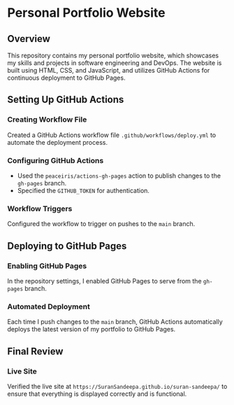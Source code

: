 # Personal Portfolio Website

## Overview

This repository contains my personal portfolio website, which showcases my skills and projects in software engineering and DevOps. The website is built using HTML, CSS, and JavaScript, and utilizes GitHub Actions for continuous deployment to GitHub Pages.

## Setting Up GitHub Actions

### Creating Workflow File
Created a GitHub Actions workflow file `.github/workflows/deploy.yml` to automate the deployment process.

### Configuring GitHub Actions
- Used the `peaceiris/actions-gh-pages` action to publish changes to the `gh-pages` branch.
- Specified the `GITHUB_TOKEN` for authentication.

### Workflow Triggers
Configured the workflow to trigger on pushes to the `main` branch.

## Deploying to GitHub Pages

### Enabling GitHub Pages
In the repository settings, I enabled GitHub Pages to serve from the `gh-pages` branch.

### Automated Deployment
Each time I push changes to the `main` branch, GitHub Actions automatically deploys the latest version of my portfolio to GitHub Pages.

## Final Review

### Live Site
Verified the live site at `https://SuranSandeepa.github.io/suran-sandeepa/` to ensure that everything is displayed correctly and is functional.



